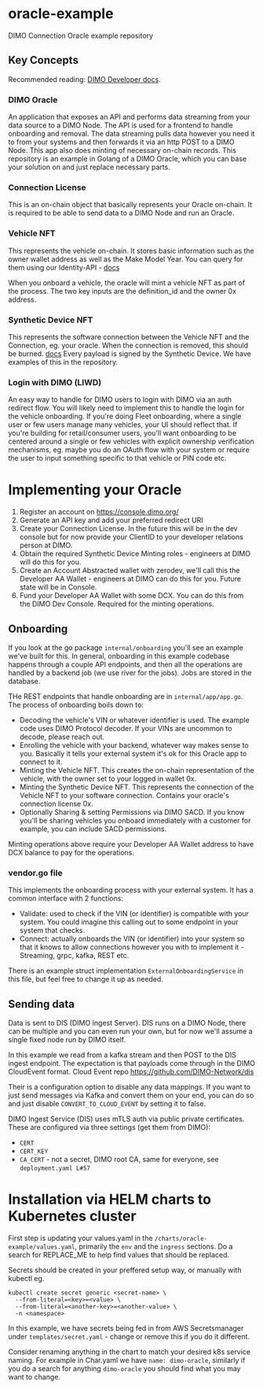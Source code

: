 # oracle-example
DIMO Connection Oracle example repository

## Key Concepts

Recommended reading: [DIMO Developer docs](https://docs.dimo.org/developer-platform).

### DIMO Oracle

An application that exposes an API and performs data streaming from your data source to a DIMO Node.
The API is used for a frontend to handle onboarding and removal. The data streaming pulls data however you need it to 
from your systems and then forwards it via an http POST to a DIMO Node. This app also does minting of necessary on-chain records. 
This repository is an example in Golang of a DIMO Oracle, which you can base your solution on and just replace necessary parts.

### Connection License

This is an on-chain object that basically represents your Oracle on-chain. It is required to be able to send data to a DIMO
Node and run an Oracle.

### Vehicle NFT

This represents the vehicle on-chain. It stores basic information such as the owner wallet address as well as the Make Model Year.
You can query for them using our Identity-API - [docs](https://docs.dimo.org/developer-platform/api-references/identity-api)

When you onboard a vehicle, the oracle will mint a vehicle NFT as part of the process. The two key inputs are the definition_id 
and the owner 0x address.

### Synthetic Device NFT

This represents the software connection between the Vehicle NFT and the Connection, eg. your oracle.
When the connection is removed, this should be burned. [docs](https://docs.dimo.org/developer-platform/api-references/identity-api/nodes-and-objects/syntheticdevice#definition)
Every payload is signed by the Synthetic Device. We have examples of this in the repository.

### Login with DIMO (LIWD)

An easy way to handle for DIMO users to login with DIMO via an auth redirect flow. You will likely need to implement this
to handle the login for the vehicle onboarding. If you're doing Fleet onboarding, where a single user or few users manage
many vehicles, your UI should reflect that. If you're building for retail/consumer users, you'll want onboarding to be centered
around a single or few vehicles with explicit ownership verification mechanisms, eg. maybe you do an OAuth flow with your system
or require the user to input something specific to that vehicle or PIN code etc. 

# Implementing your Oracle

1. Register an account on https://console.dimo.org/ 
2. Generate an API key and add your preferred redirect URI
3. Create your Connection License. In the future this will be in the dev console but for now provide your ClientID to your developer relations person at DIMO.
4. Obtain the required Synthetic Device Minting roles - engineers at DIMO will do this for you.
5. Create an Account Abstracted wallet with zerodev, we'll call this the Developer AA Wallet - engineers at DIMO can do this for you. Future state will be in Console.
6. Fund your Developer AA Wallet with some DCX. You can do this from the DIMO Dev Console. Required for the minting operations.

## Onboarding

If you look at the go package `internal/onboarding` you'll see an example we've built for this. 
In general, onboarding in this example codebase happens through a couple API endpoints, and then all the operations are handled
by a backend job (we use river for the jobs). Jobs are stored in the database. 

THe REST endpoints that handle onboarding are in `internal/app/app.go`. The process of onboarding boils down to:
- Decoding the vehicle's VIN or whatever identifier is used. The example code uses DIMO Protocol decoder. If your VINs are uncommon to decode, please reach out.
- Enrolling the vehicle with your backend, whatever way makes sense to you. Basically it tells your external system it's ok for this Oracle app to connect to it. 
- Minting the Vehicle NFT. This creates the on-chain representation of the vehicle, with the owner set to your logged in wallet 0x. 
- Minting the Synthetic Device NFT. This represents the connection of the Vehicle NFT to your software connection. Contains your oracle's connection license 0x. 
- Optionally Sharing & setting Permissions via DIMO SACD. If you know you'll be sharing vehicles you onboard immediately with a customer for example, you can include SACD permissions.

Minting operations above require your Developer AA Wallet address to have DCX balance to pay for the operations. 

### vendor.go file

This implements the onboarding process with your external system. It has a common interface with 2 functions:
- Validate: used to check if the VIN (or identifier) is compatible with your system. You could imagine this calling out to some endpoint in your system that checks.
- Connect: actually onboards the VIN (or identifier) into your system so that it knows to allow connections however you with to implement it - Streaming, grpc, kafka, REST etc.

There is an example struct implementation `ExternalOnboardingService` in this file, but feel free to change it up as needed. 

## Sending data

Data is sent to DIS (DIMO Ingest Server). DIS runs on a DIMO Node, there can be multiple and you can even run your own, but for now we'll assume a 
single fixed node run by DIMO itself.

In this example we read from a kafka stream and then POST to the DIS ingest endpoint. 
The expectation is that payloads come through in the DIMO CloudEvent format. Cloud Event repo
https://github.com/DIMO-Network/dis

Their is a configuration option to disable any data mappings. If you want to just send messages via Kafka and convert them on your end, 
you can do so and just disable `CONVERT_TO_CLOUD_EVENT` by setting it to false.

DIMO Ingest Service (DIS) uses mTLS auth via public private certificates. These are configured via three settings (get them from DIMO):
- `CERT`
- `CERT_KEY`
- `CA_CERT` - not a secret, DIMO root CA, same for everyone, see `deployment.yaml L#57`

# Installation via HELM charts to Kubernetes cluster

First step is updating your values.yaml in the `/charts/oracle-example/values.yaml`, primarily the `env` and the `ingress` sections.
Do a search for REPLACE_ME to help find values that should be replaced.

Secrets should be created in your preffered setup way, or manually with kubectl eg. 
```shell
kubectl create secret generic <secret-name> \
  --from-literal=<key>=<value> \
  --from-literal=<another-key>=<another-value> \
  -n <namespace>
```
In this example, we have secrets being fed in from AWS Secretsmanager under `templates/secret.yaml` - change or remove this if you do it different.

Consider renaming anything in the chart to match your desired k8s service naming. 
For example in Char.yaml we have `name: dimo-oracle`, similarly if you do a search for anything `dimo-oracle` you should find what you may want to change. 


